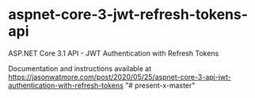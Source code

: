 # aspnet-core-3-jwt-refresh-tokens-api

ASP.NET Core 3.1 API - JWT Authentication with Refresh Tokens

Documentation and instructions available at https://jasonwatmore.com/post/2020/05/25/aspnet-core-3-api-jwt-authentication-with-refresh-tokens
"# present-x-master" 
